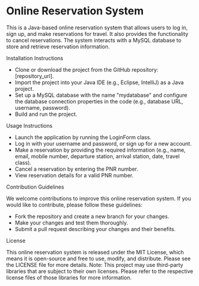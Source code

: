 # Online Reservation System
This is a Java-based online reservation system that allows users to log in, sign up, and make reservations for travel. It also provides the functionality to cancel reservations. The system interacts with a MySQL database to store and retrieve reservation information.

Installation Instructions

- Clone or download the project from the GitHub repository: [repository_url].
- Import the project into your Java IDE (e.g., Eclipse, IntelliJ) as a Java project.
- Set up a MySQL database with the name "mydatabase" and configure the database connection properties in the code (e.g., database URL, username, password).
- Build and run the project.

Usage Instructions 

- Launch the application by running the LoginForm class.
- Log in with your username and password, or sign up for a new account.
- Make a reservation by providing the required information (e.g., name, email, mobile number, departure station, arrival station, date, travel class).
- Cancel a reservation by entering the PNR number.
- View reservation details for a valid PNR number.

Contribution Guidelines

We welcome contributions to improve this online reservation system. If you would like to contribute, please follow these guidelines:

- Fork the repository and create a new branch for your changes.
- Make your changes and test them thoroughly.
- Submit a pull request describing your changes and their benefits.

License

This online reservation system is released under the MIT License, which means it is open-source and free to use, modify, and distribute. Please see the LICENSE file for more details.
Note: This project may use third-party libraries that are subject to their own licenses. Please refer to the respective license files of those libraries for more information.
